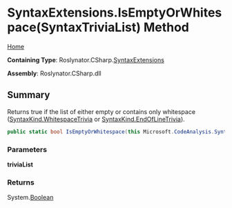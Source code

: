 # SyntaxExtensions\.IsEmptyOrWhitespace\(SyntaxTriviaList\) Method

[Home](../../../../README.md)

**Containing Type**: Roslynator\.CSharp\.[SyntaxExtensions](../README.md)

**Assembly**: Roslynator\.CSharp\.dll

## Summary

Returns true if the list of either empty or contains only whitespace \([SyntaxKind.WhitespaceTrivia](https://docs.microsoft.com/en-us/dotnet/api/microsoft.codeanalysis.csharp.syntaxkind.whitespacetrivia) or [SyntaxKind.EndOfLineTrivia](https://docs.microsoft.com/en-us/dotnet/api/microsoft.codeanalysis.csharp.syntaxkind.endoflinetrivia)\)\.

```csharp
public static bool IsEmptyOrWhitespace(this Microsoft.CodeAnalysis.SyntaxTriviaList triviaList)
```

### Parameters

**triviaList**

### Returns

System\.[Boolean](https://docs.microsoft.com/en-us/dotnet/api/system.boolean)

